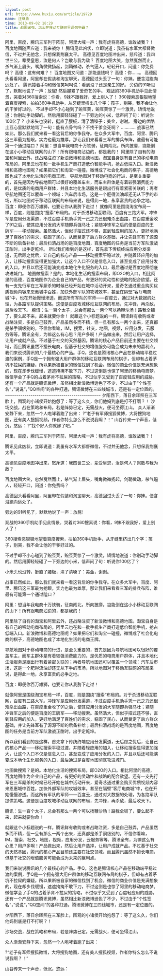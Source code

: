 ```yaml
---
layout: post
url: https://www.huxiu.com/article/19729
name: 汪继勇
time: 2013-09-02 18:29
title: 战国诸强，怎么在移动互联网里逞强争霸？
---
```

阿里，百度，腾讯三军列于阵前，阿里大喊一声：我有虎将高德，谁敢战我？！ 百度地图随声应道：我来战你！ 腾讯见此凶状，立即说道：我虽有水军大都督微信，不过并无他念，只想保我荆襄太平。 高德见百度地图冲出来，怒斥道：我四世三公，辈受皇恩，汝是何人？岂敢与我为敌？ 百度地图大笑，忽然戛然而止，杀气渐上眉头，嘴角微微扬起，剑鞘微动，杀气逼人，轻轻开口，问道：你免费吗？ 高德：这有何难？！ 百度地图又问道：那能退钱吗？ 高德：你……。 高德回头看看阿里，阿里却在假装和淘宝聊天，高德回过头丢了一句：你妹。便含泪跑向远处了。 腾讯搂着手Q和微信笑呵呵说：看到没？还是亲生的好。 旁边的91听见了，默默地说了一声：放屁! 然后握紧了爱奇艺的手。 观战的360手机助手见此情景，哭着对360搜索说：你看，9妹不跟我好，爱上别人了！ 360搜索恶狠狠地望着百度搜索，拍拍360手机助手，从牙缝里挤出几个字：孩子，别哭，我不会让他的干爹好过的。 不过手却不小心碰到了豌豆荚，豌豆荚惊了一个激灵，矫情地说道：你别动手动脚的。然后用脚轻轻碰了一下旁边的小米，低声问了句：听说你100亿了？ 小米头也没转，挺直了腰板，清了清嗓子：美金，谢谢。 旁边的优酷土豆心里默默地骂了一句：能有点骨气吗？不找干爹会死啊？ ………… 战事已然如此，那么我们就来看一看这背后的你争我夺。在众多大军中，百度、阿里、腾讯这三军最为抢眼，实力也最为雄厚，那让我们来看看三军的排兵布阵，谁最有可能第一个通过隘口？ 阿里：想当年我电商十万铁骑，征南闯北，所向披靡，岂能倒在这小小移动互联网的山下！所有跟电商沾边的，都是我的！ 阿里除了自有的淘宝和阿里云外，还战略注资了新浪微博和高德地图。淘宝自身是有自己的移动电商布局的，阿里云也在和一批手机生产商打造低价智能手机，抢占低端入口。新浪微博和高德地图呢？如果把它们和淘宝一碰撞，微博成了社会化电商的棋子，高德地图也成了本地化生活的电商王牌。 导航地图对于移动电商的行进，是至关重要的，首先是因为导航地图可以很好的覆盖车主，而车主群体是有着较强消费能力的，是优质的电商用户群体，并且本地化生活服务是跟出行有着紧密关联的；再者导航地图还可以覆盖一个领域：汽车后市场，这是一个肥得流油却还无从下手的市场，所以地图对于移动互联网的布局来说，是得此一地，永享富贵的必争之地。 百度：即便你百万雄狮，也要让你从我胯下走过！ 就像阿里是围绕淘宝布局一样，百度，则是围绕“搜索“布局的。对于杀进移动互联网，百度有三路大军。冲锋军是应用分发渠道，不过百度手机助手凭一己之力还很难杀出血路，在百度重金收了91之后，使其应用分发的大军随即兵强马壮；紧随冲锋军之后的便是百度的王牌军——移动搜索。虽然浩大，但似乎招式还不够，直到轻应用的加入，更好地满足了百姓们的需求，稳固了民心，从而奠定了后方群众基础，并让先锋军有了源源不断的后备补给；最后扫清战场的是百度地图，百度地图的任务是当前方军队激战正酣时，出手定乾坤。 所以我们看到的是这样，首先拿下传统终端应用分发渠道，无后顾之忧后，让自己的核心产品——移动搜索平稳过渡，并随着轻应用的加入，让移动搜索显得更加强大，让这个入口不仅是信息入口，甚至变成了应用分发的入口，并且以后还可能演变成本地化生化服务的入口，最后通过是百度地图彻底攻进城门。 地图做搜索？是的。本地化生活的搜索布局，即O2O的入口。相比阿里的高德，百度地图作为企业自己的产品，有更好的灵动性和战略的配合欲望。还有一支先行军在三军厮杀的时候已经开始在城中活动开来，爱奇艺通过重金购买优质视频内容来恩惠城中百姓，加快外部军队的攻城效率，甚至在隔壁”客厅电商城“中，也在开始慢慢渗透。而这所有军队的军师——百度云，通过对大数据的处理，为各路军队提供策略。这便是百度攻城移动互联网的布局，先冲锋，再杀敌，最后收天下。 腾讯：生一百个太子，总会有那么一两个可以扬鞭沙场！路我全铺了，要么起不来，起来就要你命！ 就跟这个小标题说的一样，腾讯鲜有收购或者战略注资，多是自己鼓弄，产品虽然多而不精，但一旦有那么一两个出来，还真都是杀手锏级别的。不信你看嘛，IM，搜索，社交，地图，视频，应用分发，云服务等等，腾讯全有，为嘛这么有心思？用户多啊！产品做出来，然后让用户选择，让用户成就产品。不过基于社交的天然基因，腾讯的核心产品目前还主要在社交领域，而且腾讯虽然不擅长电商，但基于社交的增值服务可能会成为未来的赢利点。 我们来说说腾讯的几个最核心的产品。手Q，这也是腾讯核心产品在移动端平稳过渡的案例，手Q是一个拥有强大用户群体的移动互联网布局的棋子，但却有占着茅坑不拉屎的嫌疑，所以果断被自家的微信找到了机会。微信的商业价值是充满想象的，现在却步伐缓慢，遮遮掩掩不敢下刀，不过这倒是也惊了阿里的移动电商梦。微信学会了手Q的占着茅肯不拉屎的策略，不过似乎又受到了百度轻应用的威胁。还有一个产品就是腾讯微博，虽然相比新浪微博逊色了不少，不过由于“个性签名“，”说说“，”QQ空间“的各种打通，腾讯微博在三四线城市，还是有一定位置的。 ------------------------------------------------- 夕阳西下，落日余晖照在三军脸上，围观的小诸侯开始抱怨了：等了这么久，你们他妈到底是打不打啊？！ 沙场交战，战在策略和布局，若是阵势已定，无需战火，便可坐得江山。 众人渐渐安静下来，忽然一个人咆哮着跑了出来： ?“老子有军师搜狐微博，大将搜狗地图，还有美人搜狐视频，作者你特么怎么不说说我啊？！“ 山谷传来一个声音，低沉，悠远： ?“找个好人你就嫁了吧。”

阿里，百度，腾讯三军列于阵前，阿里大喊一声：我有虎将高德，谁敢战我？！

腾讯见此凶状，立即说道：我虽有水军大都督微信，不过并无他念，只想保我荆襄太平。

高德见百度地图冲出来，怒斥道：我四世三公，辈受皇恩，汝是何人？岂敢与我为敌？

百度地图大笑，忽然戛然而止，杀气渐上眉头，嘴角微微扬起，剑鞘微动，杀气逼人，轻轻开口，问道：你免费吗？

高德回头看看阿里，阿里却在假装和淘宝聊天，高德回过头丢了一句：你妹。便含泪跑向远处了。

旁边的91听见了，默默地说了一声：放屁!

观战的360手机助手见此情景，哭着对360搜索说：你看，9妹不跟我好，爱上别人了！

360搜索恶狠狠地望着百度搜索，拍拍360手机助手，从牙缝里挤出几个字：孩子，别哭，我不会让他的干爹好过的。

不过手却不小心碰到了豌豆荚，豌豆荚惊了一个激灵，矫情地说道：你别动手动脚的。然后用脚轻轻碰了一下旁边的小米，低声问了句：听说你100亿了？

小米头也没转，挺直了腰板，清了清嗓子：美金，谢谢。

战事已然如此，那么我们就来看一看这背后的你争我夺。在众多大军中，百度、阿里、腾讯这三军最为抢眼，实力也最为雄厚，那让我们来看看三军的排兵布阵，谁最有可能第一个通过隘口？

阿里：想当年我电商十万铁骑，征南闯北，所向披靡，岂能倒在这小小移动互联网的山下！所有跟电商沾边的，都是我的！

阿里除了自有的淘宝和阿里云外，还战略注资了新浪微博和高德地图。淘宝自身是有自己的移动电商布局的，阿里云也在和一批手机生产商打造低价智能手机，抢占低端入口。新浪微博和高德地图呢？如果把它们和淘宝一碰撞，微博成了社会化电商的棋子，高德地图也成了本地化生活的电商王牌。

导航地图对于移动电商的行进，是至关重要的，首先是因为导航地图可以很好的覆盖车主，而车主群体是有着较强消费能力的，是优质的电商用户群体，并且本地化生活服务是跟出行有着紧密关联的；再者导航地图还可以覆盖一个领域：汽车后市场，这是一个肥得流油却还无从下手的市场，所以地图对于移动互联网的布局来说，是得此一地，永享富贵的必争之地。

百度：即便你百万雄狮，也要让你从我胯下走过！

就像阿里是围绕淘宝布局一样，百度，则是围绕“搜索“布局的。对于杀进移动互联网，百度有三路大军。冲锋军是应用分发渠道，不过百度手机助手凭一己之力还很难杀出血路，在百度重金收了91之后，使其应用分发的大军随即兵强马壮；紧随冲锋军之后的便是百度的王牌军——移动搜索。虽然浩大，但似乎招式还不够，直到轻应用的加入，更好地满足了百姓们的需求，稳固了民心，从而奠定了后方群众基础，并让先锋军有了源源不断的后备补给；最后扫清战场的是百度地图，百度地图的任务是当前方军队激战正酣时，出手定乾坤。

所以我们看到的是这样，首先拿下传统终端应用分发渠道，无后顾之忧后，让自己的核心产品——移动搜索平稳过渡，并随着轻应用的加入，让移动搜索显得更加强大，让这个入口不仅是信息入口，甚至变成了应用分发的入口，并且以后还可能演变成本地化生化服务的入口，最后通过是百度地图彻底攻进城门。

地图做搜索？是的。本地化生活的搜索布局，即O2O的入口。相比阿里的高德，百度地图作为企业自己的产品，有更好的灵动性和战略的配合欲望。还有一支先行军在三军厮杀的时候已经开始在城中活动开来，爱奇艺通过重金购买优质视频内容来恩惠城中百姓，加快外部军队的攻城效率，甚至在隔壁”客厅电商城“中，也在开始慢慢渗透。而这所有军队的军师——百度云，通过对大数据的处理，为各路军队提供策略。这便是百度攻城移动互联网的布局，先冲锋，再杀敌，最后收天下。

腾讯：生一百个太子，总会有那么一两个可以扬鞭沙场！路我全铺了，要么起不来，起来就要你命！

就跟这个小标题说的一样，腾讯鲜有收购或者战略注资，多是自己鼓弄，产品虽然多而不精，但一旦有那么一两个出来，还真都是杀手锏级别的。不信你看嘛，IM，搜索，社交，地图，视频，应用分发，云服务等等，腾讯全有，为嘛这么有心思？用户多啊！产品做出来，然后让用户选择，让用户成就产品。不过基于社交的天然基因，腾讯的核心产品目前还主要在社交领域，而且腾讯虽然不擅长电商，但基于社交的增值服务可能会成为未来的赢利点。

我们来说说腾讯的几个最核心的产品。手Q，这也是腾讯核心产品在移动端平稳过渡的案例，手Q是一个拥有强大用户群体的移动互联网布局的棋子，但却有占着茅坑不拉屎的嫌疑，所以果断被自家的微信找到了机会。微信的商业价值是充满想象的，现在却步伐缓慢，遮遮掩掩不敢下刀，不过这倒是也惊了阿里的移动电商梦。微信学会了手Q的占着茅肯不拉屎的策略，不过似乎又受到了百度轻应用的威胁。还有一个产品就是腾讯微博，虽然相比新浪微博逊色了不少，不过由于“个性签名“，”说说“，”QQ空间“的各种打通，腾讯微博在三四线城市，还是有一定位置的。

夕阳西下，落日余晖照在三军脸上，围观的小诸侯开始抱怨了：等了这么久，你们他妈到底是打不打啊？！

沙场交战，战在策略和布局，若是阵势已定，无需战火，便可坐得江山。

众人渐渐安静下来，忽然一个人咆哮着跑了出来：

?“老子有军师搜狐微博，大将搜狗地图，还有美人搜狐视频，作者你特么怎么不说说我啊？！“

山谷传来一个声音，低沉，悠远：

